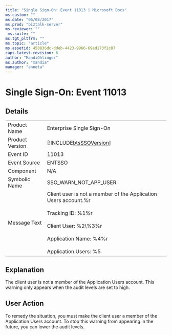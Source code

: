 ```yaml
---
title: "Single Sign-On: Event 11013 | Microsoft Docs"
ms.custom: ""
ms.date: "06/08/2017"
ms.prod: "biztalk-server"
ms.reviewer: ""
 ms.suite: ""
ms.tgt_pltfrm: ""
ms.topic: "article"
ms.assetid: 450836dc-ddeb-4423-9966-69ad173f2c87
caps.latest.revision: 6
author: "MandiOhlinger"
ms.author: "mandia"
manager: "anneta"
---
```

# Single Sign-On: Event 11013
## Details  
  
|||  
|-|-|  
|Product Name|Enterprise Single Sign-On|  
|Product Version|[!INCLUDE[btsSSOVersion](../includes/btsssoversion-md.md)]|  
|Event ID|11013|  
|Event Source|ENTSSO|  
|Component|N/A|  
|Symbolic Name|SSO_WARN_NOT_APP_USER|  
|Message Text|Client user is not a member of the Application Users account.%r<br /><br /> Tracking ID: %1%r<br /><br /> Client User: %2\\%3%r<br /><br /> Application Name: %4%r<br /><br /> Application Users: %5|  
  
## Explanation  
 The client user is not a member of the Application Users account. This warning only appears when the audit levels are set to high.  
  
## User Action  
 To remedy the situation, you must make the client user a member of the Application Users account. To stop this warning from appearing in the future, you can lower the audit levels.